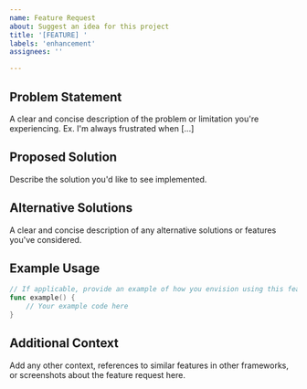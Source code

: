 ```yaml
---
name: Feature Request
about: Suggest an idea for this project
title: '[FEATURE] '
labels: 'enhancement'
assignees: ''

---
```


## Problem Statement
A clear and concise description of the problem or limitation you're experiencing. Ex. I'm always frustrated when [...]

## Proposed Solution
Describe the solution you'd like to see implemented.

## Alternative Solutions
A clear and concise description of any alternative solutions or features you've considered.

## Example Usage
```go
// If applicable, provide an example of how you envision using this feature
func example() {
    // Your example code here
}
```

## Additional Context
Add any other context, references to similar features in other frameworks, or screenshots about the feature request here.

